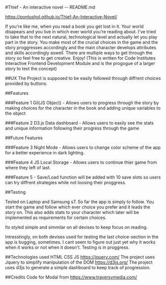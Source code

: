 #Thief - An interactive novel -- README.md

https://pontushol.github.io/Thief-An-Interactive-Novel/

If you're like me, when you read a book you get lost in it. Your world disapears 
and you live in which ever world you're reading about. 
I've tried to take that to the next natural, technological level and actually let you play part in the story. 
You make most of the crucial choices in the game and the story proggresses accordingly and the main 
character develops attributes and skills accordingly aswell. 
There are multiple ways to get through the story so feel free to get creative. Enjoy!
(This is written for Code Institutes Interactive Frontend Development Module and is the progogue of a larger story to text the concept)

##UX
The Project is supposed to be easily followed through diffrent choices provided by buttons. 

##Features

###Feature 1 
Gil(JS Object) - Allows users to progress through the story by making choices for the 
			     character in the book and adding unique variables to the object
           
###Feature 2
D3.js Data dashboard - Allows users to easily see the stats and unique information 
				   following their progress through the game

##Future Features

###Feature 3
Night Mode - Allows users to change color scheme of the app for a better experience in dark lighting. 

###Feature 4
JS Local Storage - Allows users to continue thier game from where they left of last. 

###Feature 5 - Save/Load function will be added with 10 save slots so users can try diffrent strategies while not loosing 
	    their proggress. 
	    
	    
##Testing 

Tested on Laptop and Samsung s7.
So far the app is simply to follow.
You start the game and follow which ever choice you prefer and it leads the story on. 
This also adds stats to your character which later will be implemented as requirements for certain choices.

Its styled simple and simmilar on all devises to keep focus on reading. 

Intresstingly, on both devises used for testing the last choice-section in the app is bugging, sometimes. I cant seem to figure out just yet why it works when it works or not when it doesn't. Testing is in proggress. 


##Technologies used 
HTML
CSS
JS
https://jquery.com/
The project uses Jquery to simplify manipulation of the DOM
https://d3js.org/
The project uses d3js to generate a simple dashboard to keep track of progression.

##Credits 
Code for Modal from https://www.traversymedia.com/




